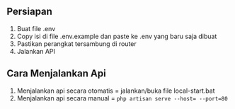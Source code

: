 Persiapan
-
1. Buat file .env
2. Copy isi di file .env.example dan paste ke .env yang baru saja dibuat
3. Pastikan perangkat tersambung di router
4. Jalankan API

Cara Menjalankan Api
-
1. Menjalankan api secara otomatis = jalankan/buka file local-start.bat
2. Menjalankan api secara manual = ```php artisan serve --host= --port=80```
